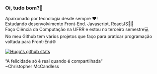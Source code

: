 ### Oi, tudo bom?👋

Apaixonado por tecnologia desde sempre ❤️!  
Estudando desenvolvimento Front-End. Javascript, ReactJS👨‍💻   
Faço Ciência da Computação na UFRR e estou no terceiro semestre💻  
No meu Github tem vários projetos que faço para praticar programação  
voltada para Front-End🌐  

[![Hugo's github stats](https://github-readme-stats.vercel.app/api?username=hugolima03&count_private=true)](https://github.com/hugolima03)

“A felicidade só é real quando é compartilhada“  
~Christopher McCandless
